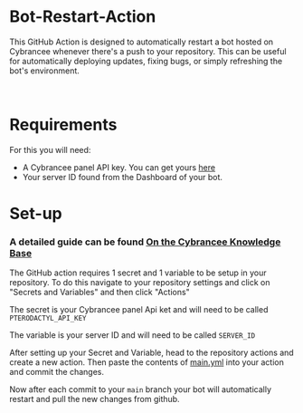 # Bot-Restart-Action

This GitHub Action is designed to automatically restart a bot hosted on Cybrancee whenever there's a push to your repository. This can be useful for automatically deploying updates, fixing bugs, or simply refreshing the bot's environment.

</br>

# Requirements

For this you will need: 
- A Cybrancee panel API key. You can get yours [here](https://panel.cybrancee.com/account)
- Your server ID found from the Dashboard of your bot.

# Set-up

### A detailed guide can be found [On the Cybrancee Knowledge Base](https://cybrancee.com/learn/knowledge-base/how-to-automatically-restart-your-bot-after-pushing-changes-to-github/)

The GitHub action requires 1 secret and 1 variable to be setup in your repository. To do this navigate to your repository settings and click on "Secrets and Variables" and then click "Actions"
</br>

The secret is your Cybrancee panel Api ket and will need to be called `PTERODACTYL_API_KEY`
</br>

The variable is your server ID and will need to be called `SERVER_ID`
</br>

After setting up your Secret and Variable, head to the repository actions and create a new action. Then paste the contents of [main.yml](/main.yml) into your action and commit the changes.
</br>

Now after each commit to your `main` branch your bot will automatically restart and pull the new changes from github.
</br>
